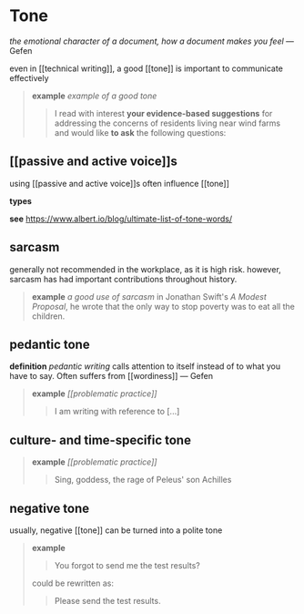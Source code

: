 # Tone

_the emotional character of a document, how a document makes you feel_ &mdash; Gefen

even in [[technical writing]], a good [[tone]] is important to communicate effectively

> **example** _example of a good tone_
>
> > I read with interest **your evidence-based suggestions** for addressing the concerns of residents living near wind farms and would like **to ask** the following questions:

## [[passive and active voice]]s

using [[passive and active voice]]s often influence [[tone]]

**types**

**see** <https://www.albert.io/blog/ultimate-list-of-tone-words/>

## sarcasm

generally not recommended in the workplace, as it is high risk. however, sarcasm has had important contributions throughout history.

> **example** _a good use of sarcasm_ in Jonathan Swift's _A Modest Proposal_, he wrote that the only way to stop poverty was to eat all the children.

## pedantic tone

**definition** _pedantic writing_ calls attention to itself instead of to what you have to say. Often suffers from [[wordiness]] &mdash; Gefen

> **example** _[[problematic practice]]_
>
> > I am writing with reference to [...]

## culture- and time-specific tone

> **example** _[[problematic practice]]_
>
> > Sing, goddess, the rage of Peleus' son Achilles

## negative tone

usually, negative [[tone]] can be turned into a polite tone

> **example**
>
> > You forgot to send me the test results?
>
> could be rewritten as:
>
> > Please send the test results.
